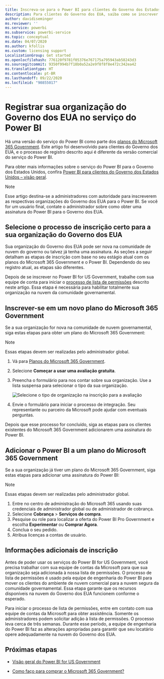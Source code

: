 ```yaml
---
title: Inscreva-se para o Power BI para clientes do Governo dos Estados Unidos
description: Para clientes do Governo dos EUA, saiba como se inscrever para Power BI na nuvem da comunidade governamental.
author: davidiseminger
ms.reviewer: ''
ms.service: powerbi
ms.subservice: powerbi-service
ms.topic: conceptual
ms.date: 04/07/2020
ms.author: kfollis
ms.custom: licensing support
LocalizationGroup: Get started
ms.openlocfilehash: 776120f9781f05376e767175a795943ab58243d3
ms.sourcegitcommit: 9350f994b7f18b0a52a2e9f8f8f8e472c342ea42
ms.translationtype: HT
ms.contentlocale: pt-BR
ms.lasthandoff: 09/22/2020
ms.locfileid: "90855017"
---
```

# <a name="enroll-your-us-government-organization-in-the-power-bi-service"></a>Registrar sua organização do Governo dos EUA no serviço do Power BI

Há uma versão do serviço do Power BI como parte dos [planos do Microsoft 365 Government](https://www.microsoft.com/microsoft-365/government/compare-office-365-government-plans?rtc=1). Este artigo foi desenvolvido para clientes do Governo dos EUA, e o processo de registro descrito aqui é diferente da versão comercial do serviço do Power BI.

Para obter mais informações sobre o serviço do Power BI para o Governo dos Estados Unidos, confira [Power BI para clientes do Governo dos Estados Unidos – visão geral](service-govus-overview.md).

> [!NOTE]
> Esse artigo destina-se a administradores com autoridade para inscreverem as respectivas organizações do Governo dos EUA para o Power BI. Se você for um usuário final, contate o administrador sobre como obter uma assinatura do Power BI para o Governo dos EUA.
> 
> 

## <a name="select-the-right-sign-up-process-for-your-us-government-organization"></a>Selecione o processo de inscrição certo para a sua organização do Governo dos EUA

Sua organização do Governo dos EUA pode ser nova na comunidade de nuvem do governo ou talvez já tenha uma assinatura. As seções a seguir detalham as etapas de inscrição com base no seu estágio atual com os planos do Microsoft 365 Government e o Power BI. Dependendo do seu registro atual, as etapas são diferentes.

Depois de se inscrever no Power BI for US Government, trabalhe com sua equipe de conta para iniciar o [processo de lista de permissões](#additional-signup-information) descrito neste artigo. Essa etapa é necessária para habilitar totalmente sua organização na nuvem da comunidade governamental.

## <a name="sign-up-for-a-new-microsoft-365-government-plan"></a>Inscrever-se em um novo plano do Microsoft 365 Government

Se a sua organização for nova na comunidade de nuvem governamental, siga estas etapas para obter um plano do Microsoft 365 Government:

> [!NOTE]
> Essas etapas devem ser realizadas pelo administrador global.
>

1. Vá para [Planos do Microsoft 365 Government](https://products.office.com/government/office-365-web-services-for-government).
2. Selecione **Começar a usar uma avaliação gratuita**.
3. Preencha o formulário para nos contar sobre sua organização. Use a lista suspensa para selecionar o tipo da sua organização.

   ![Selecione o tipo de organização na inscrição para a avaliação](media/service-govus-signup/gcc-trial-signup.png)

4. Envie o formulário para iniciar o processo de integração. Seu representante ou parceiro da Microsoft pode ajudar com eventuais perguntas.

Depois que esse processo for concluído, siga as etapas para os clientes existentes do Microsoft 365 Government adicionarem uma assinatura do Power BI.

## <a name="add-power-bi-to-a-microsoft-365-government-plan"></a>Adicionar o Power BI a um plano do Microsoft 365 Government

Se a sua organização já tiver um plano do Microsoft 365 Government, siga estas etapas para adicionar uma assinatura do Power BI:

> [!NOTE]
> Essas etapas devem ser realizadas pelo administrador global.
> 
> 

1. Entre no centro de administração do Microsoft 365 usando suas credenciais de administrador global ou de administrador de cobrança.
2. Selecione **Cobrança** > **Serviços de compra**.
4. Pesquise ou role para localizar a oferta do Power BI Pro Government e escolha **Experimentar** ou **Comprar Agora**.
5. Conclua o seu pedido.
6. Atribua licenças a contas de usuário.

## <a name="additional-signup-information"></a>Informações adicionais de inscrição

Antes de poder usar os serviços do Power BI for US Government, você precisa trabalhar com sua equipe de contas da Microsoft para que sua organização seja adicionada à nossa lista de permissões. O processo de lista de permissões é usado pela equipe de engenharia do Power BI para mover os clientes do ambiente de nuvem comercial para a nuvem segura da comunidade governamental. Essa etapa garante que os recursos disponíveis na nuvem do Governo dos EUA funcionem conforme o esperado. 

Para iniciar o processo de lista de permissões, entre em contato com sua equipe de contas da Microsoft para obter assistência. Somente os administradores podem solicitar adição à lista de permissões. O processo leva cerca de três semanas. Durante esse período, a equipe de engenharia do Power BI faz as alterações apropriadas para garantir que seu locatário opere adequadamente na nuvem do Governo dos EUA.


## <a name="next-steps"></a>Próximas etapas

* [Visão geral do Power BI for US Government](service-govus-overview.md)
- [Como faço para comprar o Microsoft 365 Government?](/office365/servicedescriptions/office-365-platform-service-description/office-365-us-government/microsoft-365-government-how-to-buy#how-do-i-buy-microsoft-365-government)